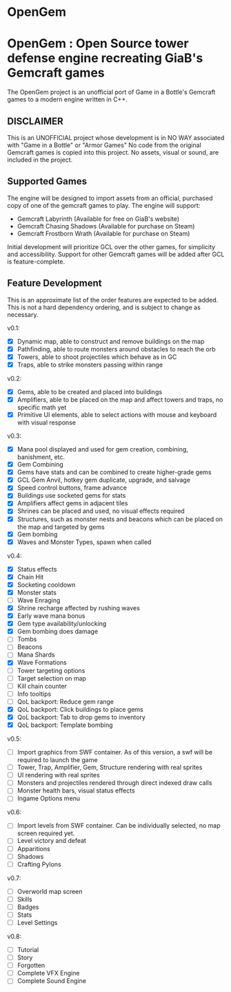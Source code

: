 # OpenGem

OpenGem : Open Source tower defense engine recreating GiaB's Gemcraft games
=====

The OpenGem project is an unofficial port of Game in a Bottle's Gemcraft games to a modern engine written in C++.

## DISCLAIMER
This is an UNOFFICIAL project whose development is in NO WAY associated with "Game in a Bottle" or "Armor Games"
No code from the original Gemcraft games is copied into this project.
No assets, visual or sound, are included in the project.

## Supported Games
The engine will be designed to import assets from an official, purchased copy of one of the gemcraft games to play.
The engine will support:
 * Gemcraft Labyrinth (Available for free on GiaB's website)
 * Gemcraft Chasing Shadows (Available for purchase on Steam)
 * Gemcraft Frostborn Wrath (Available for purchase on Steam)

Initial development will prioritize GCL over the other games, for simplicity and accessibility.
Support for other Gemcraft games will be added after GCL is feature-complete.

## Feature Development

This is an approximate list of the order features are expected to be added.
This is not a hard dependency ordering, and is subject to change as necessary.

v0.1:
- [x] Dynamic map, able to construct and remove buildings on the map
- [x] Pathfinding, able to route monsters around obstacles to reach the orb
- [x] Towers, able to shoot projectiles which behave as in GC
- [x] Traps, able to strike monsters passing within range

v0.2:
- [x] Gems, able to be created and placed into buildings
- [x] Amplifiers, able to be placed on the map and affect towers and traps, no specific math yet
- [x] Primitive UI elements, able to select actions with mouse and keyboard with visual response

v0.3:
- [x] Mana pool displayed and used for gem creation, combining, banishment, etc.
- [x] Gem Combining
- [x] Gems have stats and can be combined to create higher-grade gems
- [x] GCL Gem Anvil, hotkey gem duplicate, upgrade, and salvage
- [x] Speed control buttons, frame advance
- [x] Buildings use socketed gems for stats
- [x] Amplifiers affect gems in adjacent tiles
- [x] Shrines can be placed and used, no visual effects required
- [x] Structures, such as monster nests and beacons which can be placed on the map and targeted by gems
- [x] Gem bombing
- [x] Waves and Monster Types, spawn when called

v0.4:
- [x] Status effects
- [x] Chain Hit
- [x] Socketing cooldown
- [x] Monster stats
- [ ] Wave Enraging
- [x] Shrine recharge affected by rushing waves
- [x] Early wave mana bonus
- [x] Gem type availability/unlocking
- [x] Gem bombing does damage
- [ ] Tombs
- [ ] Beacons
- [ ] Mana Shards
- [x] Wave Formations
- [ ] Tower targeting options
- [ ] Target selection on map
- [ ] Kill chain counter
- [ ] Info tooltips
- [ ] QoL backport: Reduce gem range
- [x] QoL backport: Click buildings to place gems
- [x] QoL backport: Tab to drop gems to inventory
- [x] QoL backport: Template bombing

v0.5:
- [ ] Import graphics from SWF container. As of this version, a swf will be required to launch the game
- [ ] Tower, Trap, Amplifier, Gem, Structure rendering with real sprites
- [ ] UI rendering with real sprites
- [ ] Monsters and projectiles rendered through direct indexed draw calls
- [ ] Monster health bars, visual status effects
- [ ] Ingame Options menu

v0.6:
- [ ] Import levels from SWF container. Can be individually selected, no map screen required yet.
- [ ] Level victory and defeat
- [ ] Apparitions
- [ ] Shadows
- [ ] Crafting Pylons

v0.7:
- [ ] Overworld map screen
- [ ] Skills
- [ ] Badges
- [ ] Stats
- [ ] Level Settings

v0.8:
- [ ] Tutorial
- [ ] Story
- [ ] Forgotten
- [ ] Complete VFX Engine
- [ ] Complete Sound Engine
